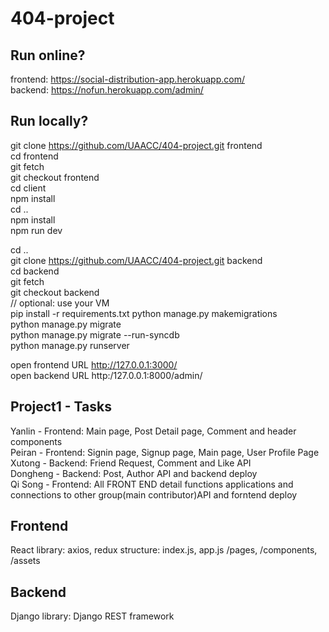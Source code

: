 # 404-project
## Run online?
frontend: https://social-distribution-app.herokuapp.com/<br/>
backend: https://nofun.herokuapp.com/admin/<br/>


## Run locally?
git clone https://github.com/UAACC/404-project.git frontend <br/>
cd frontend<br/>
git fetch<br/>
git checkout frontend<br/>
cd client<br/>
npm install<br/>
cd ..<br/>
npm install<br/>
npm run dev<br/>

cd ..<br/>
git clone https://github.com/UAACC/404-project.git backend<br/>
cd backend<br/>
git fetch<br/>
git checkout backend<br/>
// optional: use your VM<br/>
pip install -r requirements.txt
python manage.py makemigrations<br/>
python manage.py migrate<br/>
python manage.py migrate --run-syncdb<br/>
python manage.py runserver<br/>

open frontend URL http://127.0.0.1:3000/<br/>
open backend URL http:/127.0.0.1:8000/admin/<br/>

## Project1 - Tasks
Yanlin - Frontend:  Main page, Post Detail page, Comment and header components <br />
Peiran - Frontend: Signin page, Signup page, Main page, User Profile Page<br />
Xutong - Backend: Friend Request, Comment and Like  API<br />
Dongheng - Backend: Post, Author API and backend deploy<br />
Qi Song - Frontend: All FRONT END  detail functions applications and connections to other group(main contributor)API and forntend deploy <br />

## Frontend
React
library: axios, redux
structure: index.js, app.js /pages, /components, /assets


## Backend
Django
library: Django REST framework

